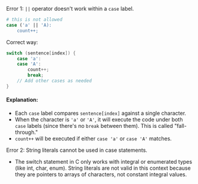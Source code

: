 Error 1: `||` operator doesn't work within a `case` label.
```bash
# this is not allowed
case ('a' || 'A):
    count++;
```
Correct way:
```c
switch (sentence[index]) {
    case 'a':
    case 'A':
        count++;
        break;
    // Add other cases as needed
}
```
#### Explanation:
- Each `case` label compares `sentence[index]` against a single character.
- When the character is `'a'` or `'A'`, it will execute the code under both `case` labels (since there's no `break` between them). This is called "fall-through."
- `count++` will be executed if either `case 'a'` or `case 'A'` matches.

Error 2: String literals cannot be used in case statements.
- The switch statement in C only works with integral or enumerated types (like int, char, enum). String literals are not valid in this context because they are pointers to arrays of characters, not constant integral values.
